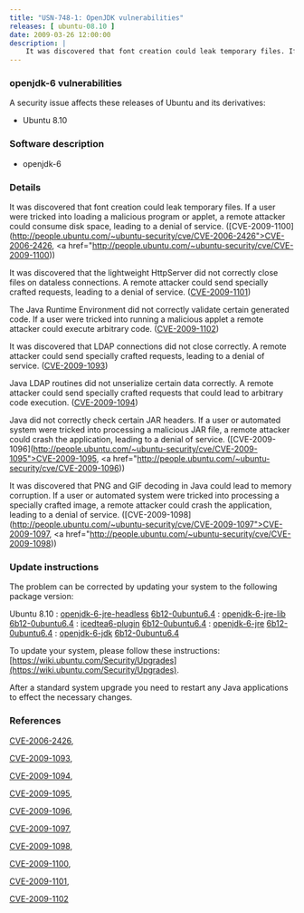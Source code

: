 ```yaml
---
title: "USN-748-1: OpenJDK vulnerabilities"
releases: [ ubuntu-08.10 ]
date: 2009-03-26 12:00:00
description: |
    It was discovered that font creation could leak temporary files. If a user were tricked into loading a malicious program or applet, a remote attacker could consume disk space, leading to a denial of service. ([CVE-2009-1100](http://people.ubuntu.com/~ubuntu-security/cve/CVE-2006-2426">CVE-2006-2426</a>, <a href="http://people.ubuntu.com/~ubuntu-security/cve/CVE-2009-1100))
--- 
```

 
### openjdk-6 vulnerabilities

A security issue affects these releases of Ubuntu and its derivatives:

* Ubuntu 8.10

### Software description

* openjdk-6 

### Details

It was discovered that font creation could leak temporary files. If a user were tricked into loading a malicious program or applet, a remote attacker could consume disk space, leading to a denial of service. ([CVE-2009-1100](http://people.ubuntu.com/~ubuntu-security/cve/CVE-2006-2426">CVE-2006-2426</a>, <a href="http://people.ubuntu.com/~ubuntu-security/cve/CVE-2009-1100))

It was discovered that the lightweight HttpServer did not correctly close files on dataless connections. A remote attacker could send specially crafted requests, leading to a denial of service. ([CVE-2009-1101](http://people.ubuntu.com/~ubuntu-security/cve/CVE-2009-1101))

The Java Runtime Environment did not correctly validate certain generated code. If a user were tricked into running a malicious applet a remote attacker could execute arbitrary code. ([CVE-2009-1102](http://people.ubuntu.com/~ubuntu-security/cve/CVE-2009-1102))

It was discovered that LDAP connections did not close correctly. A remote attacker could send specially crafted requests, leading to a denial of service. ([CVE-2009-1093](http://people.ubuntu.com/~ubuntu-security/cve/CVE-2009-1093))

Java LDAP routines did not unserialize certain data correctly. A remote attacker could send specially crafted requests that could lead to arbitrary code execution. ([CVE-2009-1094](http://people.ubuntu.com/~ubuntu-security/cve/CVE-2009-1094))

Java did not correctly check certain JAR headers. If a user or automated system were tricked into processing a malicious JAR file, a remote attacker could crash the application, leading to a denial of service. ([CVE-2009-1096](http://people.ubuntu.com/~ubuntu-security/cve/CVE-2009-1095">CVE-2009-1095</a>, <a href="http://people.ubuntu.com/~ubuntu-security/cve/CVE-2009-1096))

It was discovered that PNG and GIF decoding in Java could lead to memory corruption. If a user or automated system were tricked into processing a specially crafted image, a remote attacker could crash the application, leading to a denial of service. ([CVE-2009-1098](http://people.ubuntu.com/~ubuntu-security/cve/CVE-2009-1097">CVE-2009-1097</a>, <a href="http://people.ubuntu.com/~ubuntu-security/cve/CVE-2009-1098)) 

### Update instructions

The problem can be corrected by updating your system to the following package version:

Ubuntu 8.10
 : [openjdk-6-jre-headless](https://launchpad.net/ubuntu/+source/openjdk-6) <span> [6b12-0ubuntu6.4](https://launchpad.net/ubuntu/+source/openjdk-6/6b12-0ubuntu6.4) </span> 
 : [openjdk-6-jre-lib](https://launchpad.net/ubuntu/+source/openjdk-6) <span> [6b12-0ubuntu6.4](https://launchpad.net/ubuntu/+source/openjdk-6/6b12-0ubuntu6.4) </span> 
 : [icedtea6-plugin](https://launchpad.net/ubuntu/+source/openjdk-6) <span> [6b12-0ubuntu6.4](https://launchpad.net/ubuntu/+source/openjdk-6/6b12-0ubuntu6.4) </span> 
 : [openjdk-6-jre](https://launchpad.net/ubuntu/+source/openjdk-6) <span> [6b12-0ubuntu6.4](https://launchpad.net/ubuntu/+source/openjdk-6/6b12-0ubuntu6.4) </span> 
 : [openjdk-6-jdk](https://launchpad.net/ubuntu/+source/openjdk-6) <span> [6b12-0ubuntu6.4](https://launchpad.net/ubuntu/+source/openjdk-6/6b12-0ubuntu6.4) </span> 

To update your system, please follow these instructions: [https://wiki.ubuntu.com/Security/Upgrades](https://wiki.ubuntu.com/Security/Upgrades).

After a standard system upgrade you need to restart any Java applications to effect the necessary changes. 

### References

 [CVE-2006-2426](http://people.ubuntu.com/~ubuntu-security/cve/CVE-2006-2426), 

 [CVE-2009-1093](http://people.ubuntu.com/~ubuntu-security/cve/CVE-2009-1093), 

 [CVE-2009-1094](http://people.ubuntu.com/~ubuntu-security/cve/CVE-2009-1094), 

 [CVE-2009-1095](http://people.ubuntu.com/~ubuntu-security/cve/CVE-2009-1095), 

 [CVE-2009-1096](http://people.ubuntu.com/~ubuntu-security/cve/CVE-2009-1096), 

 [CVE-2009-1097](http://people.ubuntu.com/~ubuntu-security/cve/CVE-2009-1097), 

 [CVE-2009-1098](http://people.ubuntu.com/~ubuntu-security/cve/CVE-2009-1098), 

 [CVE-2009-1100](http://people.ubuntu.com/~ubuntu-security/cve/CVE-2009-1100), 

 [CVE-2009-1101](http://people.ubuntu.com/~ubuntu-security/cve/CVE-2009-1101), 

 [CVE-2009-1102](http://people.ubuntu.com/~ubuntu-security/cve/CVE-2009-1102)
 
